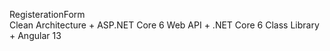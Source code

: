 RegisterationForm <br>
Clean Architecture + ASP.NET Core 6 Web API + .NET Core 6 Class Library + Angular 13
